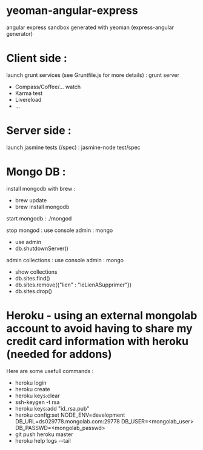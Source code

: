 yeoman-angular-express
======================

angular express sandbox generated with yeoman (express-angular generator)

# Client side :
launch grunt services (see Gruntfile.js for more details) : grunt server
- Compass/Coffee/... watch
- Karma test
- Livereload
- ...


# Server side :
launch jasmine tests (/spec) : jasmine-node test/spec

# Mongo DB :
install mongodb with brew :
- brew update
- brew install mongodb

start mongodb : ./mongod

stop mongod : use console admin : mongo
- use admin
- db.shutdownServer()

admin collections : use console admin : mongo
- show collections
- db.sites.find()
- db.sites.remove({"lien" : "leLienASupprimer"})
- db.sites.drop()

# Heroku - using an external mongolab account to avoid having to share my credit card information with heroku (needed for addons)
Here are some usefull commands :
- heroku login
- heroku create
- heroku keys:clear
- ssh-keygen -t rsa
- heroku keys:add "id_rsa.pub"
- heroku config:set NODE_ENV=development DB_URL=ds029778.mongolab.com:29778 DB_USER=<mongolab_user> DB_PASSWD=<mongolab_passwd>
- git push heroku master
- heroku help logs --tail

